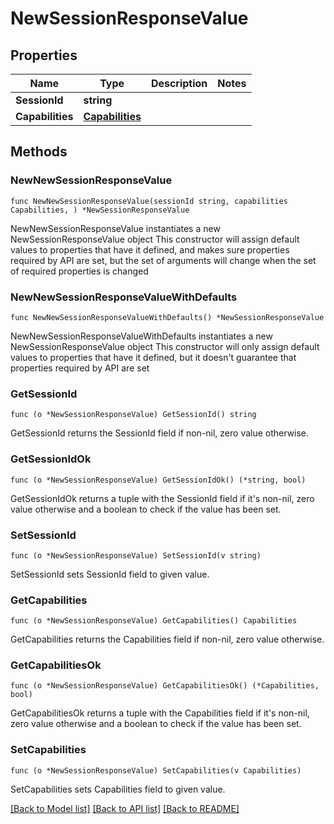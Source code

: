 # NewSessionResponseValue

## Properties

Name | Type | Description | Notes
------------ | ------------- | ------------- | -------------
**SessionId** | **string** |  | 
**Capabilities** | [**Capabilities**](Capabilities.md) |  | 

## Methods

### NewNewSessionResponseValue

`func NewNewSessionResponseValue(sessionId string, capabilities Capabilities, ) *NewSessionResponseValue`

NewNewSessionResponseValue instantiates a new NewSessionResponseValue object
This constructor will assign default values to properties that have it defined,
and makes sure properties required by API are set, but the set of arguments
will change when the set of required properties is changed

### NewNewSessionResponseValueWithDefaults

`func NewNewSessionResponseValueWithDefaults() *NewSessionResponseValue`

NewNewSessionResponseValueWithDefaults instantiates a new NewSessionResponseValue object
This constructor will only assign default values to properties that have it defined,
but it doesn't guarantee that properties required by API are set

### GetSessionId

`func (o *NewSessionResponseValue) GetSessionId() string`

GetSessionId returns the SessionId field if non-nil, zero value otherwise.

### GetSessionIdOk

`func (o *NewSessionResponseValue) GetSessionIdOk() (*string, bool)`

GetSessionIdOk returns a tuple with the SessionId field if it's non-nil, zero value otherwise
and a boolean to check if the value has been set.

### SetSessionId

`func (o *NewSessionResponseValue) SetSessionId(v string)`

SetSessionId sets SessionId field to given value.


### GetCapabilities

`func (o *NewSessionResponseValue) GetCapabilities() Capabilities`

GetCapabilities returns the Capabilities field if non-nil, zero value otherwise.

### GetCapabilitiesOk

`func (o *NewSessionResponseValue) GetCapabilitiesOk() (*Capabilities, bool)`

GetCapabilitiesOk returns a tuple with the Capabilities field if it's non-nil, zero value otherwise
and a boolean to check if the value has been set.

### SetCapabilities

`func (o *NewSessionResponseValue) SetCapabilities(v Capabilities)`

SetCapabilities sets Capabilities field to given value.



[[Back to Model list]](../README.md#documentation-for-models) [[Back to API list]](../README.md#documentation-for-api-endpoints) [[Back to README]](../README.md)


